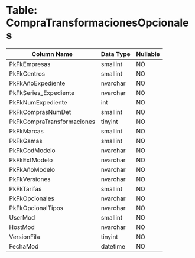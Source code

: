 # Table: CompraTransformacionesOpcionales

| Column Name | Data Type | Nullable |
|-------------|-----------|----------|
| PkFkEmpresas | smallint | NO |
| PkFkCentros | smallint | NO |
| PkFkAñoExpediente | nvarchar | NO |
| PkFkSeries_Expediente | nvarchar | NO |
| PkFkNumExpediente | int | NO |
| PkFkComprasNumDet | smallint | NO |
| PkFkCompraTransformaciones | tinyint | NO |
| PkFkMarcas | smallint | NO |
| PkFkGamas | smallint | NO |
| PkFkCodModelo | nvarchar | NO |
| PkFkExtModelo | nvarchar | NO |
| PkFkAñoModelo | nvarchar | NO |
| PkFkVersiones | nvarchar | NO |
| PkFkTarifas | smallint | NO |
| PkFkOpcionales | nvarchar | NO |
| PkFkOpcionalTipos | nvarchar | NO |
| UserMod | smallint | NO |
| HostMod | nvarchar | NO |
| VersionFila | tinyint | NO |
| FechaMod | datetime | NO |
